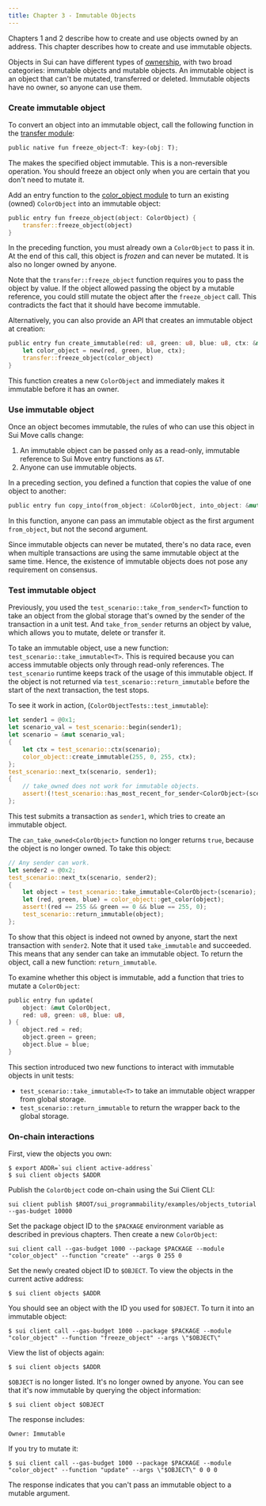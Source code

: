 ```yaml
---
title: Chapter 3 - Immutable Objects
---
```


Chapters 1 and 2 describe how to create and use objects owned by an address. This chapter describes how to create and use immutable objects.

Objects in Sui can have different types of [ownership](../objects.md#object-ownership), with two broad categories: immutable objects and mutable objects. An immutable object is an object that can't be mutated, transferred or deleted. Immutable objects have no owner, so anyone can use them.

### Create immutable object

To convert an object into an immutable object, call the following function in the [transfer module](https://github.com/MystenLabs/sui/blob/main/crates/sui-framework/sources/transfer.move):

```rust
public native fun freeze_object<T: key>(obj: T);
```

The makes the specified object immutable. This is a non-reversible operation. You should freeze an object only when you are certain that you don't need to mutate it.

Add an entry function to the [color_object module](https://github.com/MystenLabs/sui/blob/main/sui_programmability/examples/objects_tutorial/sources/color_object.move) to turn an existing (owned) `ColorObject` into an immutable object:

```rust
public entry fun freeze_object(object: ColorObject) {
    transfer::freeze_object(object)
}
```

In the preceding function, you must already own a `ColorObject` to pass it in. At the end of this call, this object is *frozen* and can never be mutated. It is also no longer owned by anyone.

Note that the `transfer::freeze_object` function requires you to pass the object by value. If the object allowed passing the object by a mutable reference, you could still mutate the object after the `freeze_object` call. This contradicts the fact that it should have become immutable.

Alternatively, you can also provide an API that creates an immutable object at creation:

```rust
public entry fun create_immutable(red: u8, green: u8, blue: u8, ctx: &mut TxContext) {
    let color_object = new(red, green, blue, ctx);
    transfer::freeze_object(color_object)
}
```

This function creates a new `ColorObject` and immediately makes it immutable before it has an owner.

### Use immutable object

Once an object becomes immutable, the rules of who can use this object in Sui Move calls change:
1. An immutable object can be passed only as a read-only, immutable reference to Sui Move entry functions as `&T`.
2. Anyone can use immutable objects.

In a preceding section, you defined a function that copies the value of one object to another:

```rust
public entry fun copy_into(from_object: &ColorObject, into_object: &mut ColorObject);
```

In this function, anyone can pass an immutable object as the first argument `from_object`, but not the second argument.

Since immutable objects can never be mutated, there's no data race, even when multiple transactions are using the same immutable object at the same time. Hence, the existence of immutable objects does not pose any requirement on consensus.

### Test immutable object

Previously, you used the `test_scenario::take_from_sender<T>` function to take an object from the global storage that's owned by the sender of the transaction in a unit test. And `take_from_sender` returns an object by value, which allows you to mutate, delete or transfer it.

To take an immutable object, use a new function: `test_scenario::take_immutable<T>`. This is required because you can access immutable objects only through read-only references. The `test_scenario` runtime keeps track of the usage of this immutable object. If the object is not returned via `test_scenario::return_immutable` before the start of the next transaction, the test stops.

To see it work in action, (`ColorObjectTests::test_immutable`):

```rust
let sender1 = @0x1;
let scenario_val = test_scenario::begin(sender1);
let scenario = &mut scenario_val;
{
    let ctx = test_scenario::ctx(scenario);
    color_object::create_immutable(255, 0, 255, ctx);
};
test_scenario::next_tx(scenario, sender1);
{
    // take_owned does not work for immutable objects.
    assert!(!test_scenario::has_most_recent_for_sender<ColorObject>(scenario), 0);
};
```

This test submits a transaction as `sender1`, which tries to create an immutable object.

The `can_take_owned<ColorObject>` function no longer returns `true`, because the object is no longer owned. To take this object:

```rust
// Any sender can work.
let sender2 = @0x2;
test_scenario::next_tx(scenario, sender2);
{
    let object = test_scenario::take_immutable<ColorObject>(scenario);
    let (red, green, blue) = color_object::get_color(object);
    assert!(red == 255 && green == 0 && blue == 255, 0);
    test_scenario::return_immutable(object);
};
```

To show that this object is indeed not owned by anyone, start the next transaction with `sender2`. Note that it used `take_immutable` and succeeded. This means that any sender can take an immutable object. To return the object, call a new function: `return_immutable`.

To examine whether this object is immutable, add a function that tries to mutate a `ColorObject`:

```rust
public entry fun update(
    object: &mut ColorObject,
    red: u8, green: u8, blue: u8,
) {
    object.red = red;
    object.green = green;
    object.blue = blue;
}
```

This section introduced two new functions to interact with immutable objects in unit tests:
- `test_scenario::take_immutable<T>` to take an immutable object wrapper from global storage.
- `test_scenario::return_immutable` to return the wrapper back to the global storage.


### On-chain interactions

First, view the objects you own:

```shell
$ export ADDR=`sui client active-address`
$ sui client objects $ADDR
```

Publish the `ColorObject` code on-chain using the Sui Client CLI:

```shell
sui client publish $ROOT/sui_programmability/examples/objects_tutorial --gas-budget 10000
```

Set the package object ID to the `$PACKAGE` environment variable as described in previous chapters. Then create a new `ColorObject`:

```shell
sui client call --gas-budget 1000 --package $PACKAGE --module "color_object" --function "create" --args 0 255 0
```

Set the newly created object ID to `$OBJECT`. To view the objects in the current active address:

```shell
$ sui client objects $ADDR
```

You should see an object with the ID you used for `$OBJECT`. To turn it into an immutable object:

```shell
$ sui client call --gas-budget 1000 --package $PACKAGE --module "color_object" --function "freeze_object" --args \"$OBJECT\"
```

View the list of objects again:

```shell
$ sui client objects $ADDR
```

`$OBJECT` is no longer listed. It's no longer owned by anyone. You can see that it's now immutable by querying the object information:

```shell
$ sui client object $OBJECT
```

The response includes:

```
Owner: Immutable
```

If you try to mutate it:

```
$ sui client call --gas-budget 1000 --package $PACKAGE --module "color_object" --function "update" --args \"$OBJECT\" 0 0 0
```

The response indicates that you can't pass an immutable object to a mutable argument.